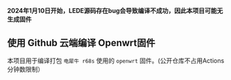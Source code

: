 #### 2024年1月10日开始，LEDE源码存在bug会导致编译不成功，因此本项目可能无生成固件

## 使用 Github 云端编译 Openwrt固件
本项目用于编译打包 `电犀牛 r68s` 使用的 `openwrt` 固件。(公开仓库不占用Actions分钟数限制）
